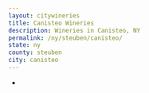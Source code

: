 ```yaml
---
layout: citywineries
title: Canisteo Wineries
description: Wineries in Canisteo, NY
permalink: /ny/steuben/canisteo/
state: ny
county: steuben
city: canisteo
---
```

-
